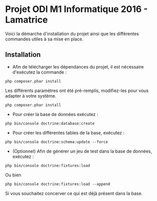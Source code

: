 Projet ODI M1 Informatique 2016 - Lamatrice
========================

Voici la démarche d'installation du projet ainsi que les différentes commandes utiles à sa mise en place.

Installation
--------------

 * Afin de télécharger les dépendances du projet, il est nécessaire d'exécutez la commande :

`php composer.phar install`

Les différents paramètres ont été pré-remplis, modifiez-les pour vous adapter à votre système.

`php composer.phar install`

 * Pour créer la base de données exécutez :
 
`php bin/console doctrine:database:create`
 
  * Pour créer les différentes tables de la base, exécutez :
  
`php bin/console doctrine:schema:update --force`

 * (Optionnel) Afin de générer un jeu de test dans la base de données, exécutez :
 
`php bin/console doctrine:fixtures:load`

Ou bien 

`php bin/console doctrine:fixtures:load --append`

Si vous souchaitez concerver ce qui est déjà présent dans la base.
